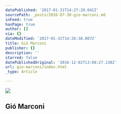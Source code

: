 ```yaml
---
datePublished: '2017-01-31T14:27:20.041Z'
sourcePath: _posts/2016-07-30-gio-marconi.md
inFeed: true
hasPage: true
author: []
via: {}
dateModified: '2017-01-31T14:26:38.007Z'
title: Gió Marconi
publisher: {}
description: ''
starred: false
datePublishedOriginal: '2016-12-02T13:08:27.138Z'
url: gio-marconi/index.html
_type: Article

---
```

<article style=""><img src="https://imgflo.herokuapp.com/graph/vahj1ThiexotieMo/f10b5e01dea2f94acdec34e952baf257/noop.jpeg?input=http%3A%2F%2Fwww.giomarconi.com%2Fimages%2Fexhibitions%2Fmarconi_full_fall_presents_kerstin_bratsch_(poliahus_cure)_image_20160507103728.jpeg" /><h1>Gió Marconi</h1></article>